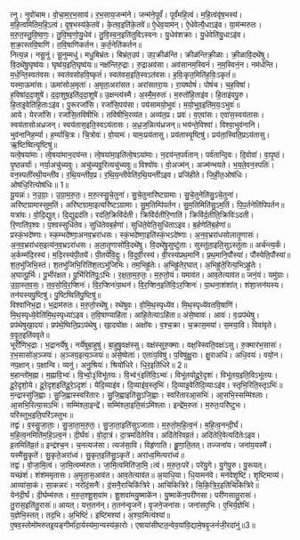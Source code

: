 

  
त्नु। नुवो॑चाम। वो॒चा॒म॒र॒भ॒साय॑। र॒भ॒साय॒जन्म॑ने। जन्म॑ने॒पूर्वं॑। पूर्वं॑महि॒त्वं। म॒हि॒त्वंवृ॑ष॒भस्य॑। म॒हि॒त्वमितिम॒हि॒ऽत्वं। वृ॒ष॒भस्य॑के॒तवे॑। के॒तव॒इति॑के॒तवे॑॥ ऐ॒धेव॒याम॑न्। ऐ॒धेवेत्यै॒धाऽइ॑व। या॒म॑न्मरुतः। म॒रु॒त॒स्तु॒वि॒ष्व॒णः॒। तु॒वि॒ष्व॒णो॒यु॒धेव॑। तु॒वि॒स्व॒न॒इति॑तुविऽस्वनः। यु॒धेव॑शक्राः। यु॒धेवेति॑यु॒धाऽइ॑व। श॒क्रा॒स्तवि॒षाणि॑। त॒वि॒षाणि॑कर्तन। क॒र्त॒नेति॑कर्तन॥  
नित्य॒न्न। नसू॒नुं। सू॒नुम्मधु॑। मधु॒बिभ्र॑तः। बिभ्र॑त॒उप॑। उप॒क्रीळ॑न्ति। क्रीळ॑न्तिक्री॒ळाः। क्री॒ळावि॒दथे॑षु। वि॒दथे॑षु॒घृष्व॑यः। घृष्व॑य॒इति॒घृष्व॑यः॥ नक्ष॑न्तिरु॒द्राः। रु॒द्राअव॑सा। अव॑सानम॒स्विनं॑। न॒म॒स्विनं॒न। नम॑र्धन्ति। म॒र्ध॒न्ति॒स्वत॑वसः। स्वत॑वसोहवि॒ष्कृतं॑। स्वत॑वस॒इति॒स्वऽत॑वसः। ह॒विः॒कृत॒मिति॑ह॒विः॒ऽकृतं॑॥  
यस्मा॒ऊमा॑सः। ऊमा॑सोअ॒मृताः॑। अ॒मृता॒अरा॑सत। अरा॑सतरा॒यः। रा॒यष्पोषं॑। पोषं॑च। च॒ह॒विषा॑। ह॒विषा॑द॒दा॒शुषे॑। द॒दा॒शुष॒इति॑द॒दा॒शुषे॑॥ उ॒क्षन्त्य॑स्मै। अ॒स्मै॒म॒रुतः॑। म॒रुतो॑हि॒ताइ॑व। हि॒ताइ॑वपु॒रु। हि॒ताइ॒वेति॑हि॒ताःऽइ॑व। पु॒रूरजां॑सि। रजां॑सि॒पय॑सा। पय॑सामयो॒भुवः॑। म॒यो॒भुव॒इति॑म॒यः॒ऽभुवः॑॥  
आये। येरजां॑सि। रजां॑सि॒तवि॑षीभिः। तवि॑षीभि॒रव्य॑त। अव्य॑त॒प्र। प्रवः॑। व॒एवा॑सः। एवा॑स॒स्वय॑तासः। स्वय॑तासोअध्रजन्। स्वय॑तास॒इति॒स्वऽय॑तासः। अ॒ध्र॒ज॒न्नित्य॑ध्रजन्॥ भय॑न्ते॒विश्वा॑। विश्वा॒भुव॑नानि। भुव॑नानिह॒र्म्या। ह॒र्म्याचि॒त्रः। चि॒त्रोवः॑। वो॒यामः॑। यामः॒प्रय॑तासु। प्रय॑तास्वृ॒ष्टिषु॑। प्रय॑ता॒स्विति॒प्रऽय॑तासु। ऋ॒ष्टिष्वित्यृ॒ष्टिषु॑॥  
यत्वे॒षया॑माः। त्वे॒षया॑मान॒दय॑न्त। त्वे॒षया॑मा॒इति॑त्वे॒षऽया॑माः। न॒दय॑न्त॒पर्व॑तान्। पर्व॑तान्दि॒वः। दि॒वोवा॑। वा॒पृ॒ष्ठं। पृ॒ष्ठन्नर्याः॑। नर्या॒अचु॑च्यवुः। अचु॑च्यवु॒रित्यचु॑च्यवुः॥ विश्वो॑वः। वो॒अज्म॑न्। अज्म॑न्भयते। भ॒य॒ते॒वन॒स्पतिः॑। वन॒स्पती॑रथी॒यन्ती॑व। र॒थि॒यन्ती॑व॒प्र। र॒थि॒य॒न्तीवेति॑र॒थि॒यन्ती॑ऽइव। प्रजि॑हीते। जि॒ही॒त॒ओष॑धिः। ओष॑धि॒रित्योष॑धिः॥ 1॥  
यू॒यन्नः॑। न॒उ॒ग्राः॒। उ॒ग्रा॒म॒रु॒तः॒। म॒रु॒त्स्सु॒चे॒तुना॑। सु॒चे॒तुनारि॑ष्टग्रामाः। सु॒चे॒तुनेति॑सु॒ऽचे॒तुना॑। अरि॑ष्टग्रामास्सुम॒तिं। अरि॑ष्टग्रामा॒इत्यरि॑ष्टऽग्रामाः। सु॒म॒तिम्पि॑पर्तन। सु॒म॒तिमिति॑सु॒ऽम॒तिं। पि॒प॒र्तनेति॑पिपर्तन॥ यत्रा॑वः। वो॒दि॒द्युत्। दि॒द्युद्रद॑ति। रद॑ति॒क्रिवि॑र्दती। क्रिवि॑र्दतीरि॒णाति॑। क्रिवि॑र्द॒तीति॒क्रिविः॑ऽदती। रि॒णाति॑प॒श्वः। प॒श्वस्सुधि॑तेव। सुधि॑तेवब॒र्हणा॑। सुधि॑ते॒वेति॒सुधि॑ताऽइव। ब॒र्हणेति॑ब॒र्हणा॑॥  
प्रस्कं॒भदे॑ष्णाः। स्क॒म्भदे॑ष्णा॒अनव॒भ्ररा॑धसः। स्कं॒भदे॑ष्णा॒इति॑स्कं॒भऽदे॑ष्णाः। अ॒न॒व॒भ्ररा॑धसोलातृ॒णासः॑। अ॒न॒व॒भ्ररा॑धस॒इत्य॑न॒व॒भ्रऽरा॑धसः। अ॒ला॒तृ॒णासो॑वि॒दथे॑षु। वि॒दथे॑षु॒सुष्टु॑ताः। सुस्तु॑ता॒इति॒सुऽस्तु॑ताः॥ अर्च॑न्त्य॒र्कं। अ॒र्कम्म॑दि॒रस्य॑। म॒दि॒रस्य॑पी॒तये॑। पी॒तये॑वि॒दुः। वि॒दुर्वी॒रस्य॑। वी॒रस्य॑प्रथ॒मानि॑। प्र॒थ॒मानि॒पौंस्या॑। पौंस्येति॒पौंस्या॑॥  
श॒त॒भु॑जिभि॒स्तं। श॒तभु॑जिभि॒रिति॑श॒तऽभु॑जिभिः। तम॒भिह्रु॑तेः। अ॒भिह्रु॑तेर॒घात्। अ॒भिह्रु॑ते॒रित्य॒भिऽह्रु॑तेः। अ॒घात्पू॒र्भिः। पू॒र्भीर॑क्षत। पू॒र्भिरिति॑पूः॒ऽभिः। र॒क्ष॒ता॒म॒रु॒तः॒। म॒रु॒तो॒यं। यमाव॑त। आव॒तेत्याव॑त॥ जनं॒यं। यमु॑ग्राः। उ॒ग्रा॒स्त॒व॒सः॒। त॒व॒सो॒वि॒र॒प्शिनः॑। वि॒र॒प्शिनः॑पा॒थन॑। वि॒र॒प्शिन॒इति॑वि॒ऽर॒प्शिनः॑। पा॒थना॒शंशा॑त्। शंशा॒त्तन॑यस्य। तन॑यस्यपु॒ष्टिषु॑। पु॒ष्टिष्विति॑पु॒ष्टिषु॑॥  
विश्वा॑निभ॒द्रा। भ॒द्राम॑रुतः। म॒रु॒तो॒रथे॑षु। रथे॑षुवः। वो॒मि॒थ॒स्पृध्ये॑व। मि॒थ॒स्पृध्ये॑वतवि॒षाणि॑। मि॒थ॒स्पृध्ये॒वेति॑मि॒थ॒स्पृध्या॑ऽइव। त॒वि॒षाण्याहि॑ता। आहि॒तेत्याऽहि॑ता॥ अंसे॒ष्वावः॑। आवः॑। वः॒प्रप॑थेषु। प्रप॑थेषुखा॒दयः॑। प्रप॑थे॒ष्विति॒प्रऽप॑थेषु। खा॒दयो॑क्षः। अक्षो॑वः। व॒श्च॒क्रा। च॒क्रास॒मया॑। स॒मया॒वि। विवा॑वृते। व॒वृ॒त॒इति॑ववृते॥  
भूरी॑णिभ॒द्राः। भ॒द्रानर्ये॑षु। नर्ये॑षुबा॒हुषु॑। बा॒हुषु॒वक्ष॑स्सु। वक्ष॑स्सुरु॒क्माः। वक्ष॒स्स्विति॒वक्षः॑ऽसु। रु॒क्मार॑भ॒सासः॑। र॒भ॒सासो॑अ॒ञ्जयः॑। अ॒ञ्जय॒इत्य॒ञ्जयः॑॥ अंसे॒ष्वेताः॑। एताः॑प॒विषु॑। प॒विषु॑क्षु॒राः। क्षु॒राअधि॑। अधि॒वयः॑। वयो॒न। नप॒क्षान्। प॒क्षान्वि। व्यनु॑। अनु॒श्रियः॑। श्रियो॑धिरे। धि॒र॒इति॑धिरे॥ 2॥  
म॒हान्तो॑म॒ह्ना। म॒ह्नावि॒भ्वः॑। वि॒भ्वो॒३॒॑विभू॑तयः। वि॒भ्व॑१॒॑इति॑वि॒ऽभ्वः॑। विभू॑तयोदू॒रे॒दृशः॑। विभू॑तय॒इति॒विऽभू॑तयः। दू॒रे॒दृशो॒ये। दू॒रे॒दृश॒इति॑दू॒रे॒ऽदृशः॑। येदि॒व्याइ॑व। दि॒व्याइ॑व॒स्तृभिः॑। दि॒व्याइ॒वेति॑दि॒व्याःऽइ॑व। स्तृभि॒रिति॒स्तृऽभिः॑॥ म॒न्द्रास्सु॑जि॒ह्वाः। सु॒जि॒ह्वास्स्वरि॑तारः। सु॒जि॒ह्वाइति॑सु॒ऽजि॒ह्वाः। स्वरि॑तारआ॒सभिः॑। आ॒सभि॒स्सम्मि॑श्लाः। आ॒सभि॒रित्या॒सऽभिः॑। सम्मि॑श्ला॒इन्द्रे॑। सम्मि॑श्ला॒इति॒संऽमि॑श्लाः। इन्द्रे॑म॒रुतः॑। म॒रुतः॒परि॑ष्टुभः। परि॑स्तुभ॒इति॒परि॑ऽस्तुभः॥  
तद्वः॑। व॒स्सु॒जा॒ताः॒। सु॒जा॒ता॒म॒रु॒तः॒। सु॒जा॒ता॒इति॑सुऽजाताः। म॒रु॒तो॒म॒हि॒त्व॒नं। म॒हि॒त्व॒नन्दी॒र्घं। म॒हि॒त्व॒नमिति॑म॒हि॒ऽत्व॒नं। दी॒र्घंवः॑। वो॒दा॒त्रं। दा॒त्रमदि॑तेरिव। अदि॑तेरिवव्र॒तं। अदि॑तेरि॒वेत्यदि॑तेःऽइव। व्र॒तमिति॑व्र॒तं॥ इन्द्र॑श्च॒न। च॒नत्यज॑सा। त्यज॑सा॒वि। विहृ॑णाति। ह्रु॒णा॒ति॒तत्। तज्जना॑य। जना॑य॒यस्मै॑। यस्मै॑सु॒कृते॑। सु॒कृते॒अरा॑ध्वं। सु॒कृत॒इति॑सु॒ऽकृते॑। अरा॑ध्व॒मित्यरा॑ध्वं॥  
तद्वः॑। वो॒जा॒मि॒त्वं। जा॒मि॒त्वम्म॑रुतः। जा॒मि॒त्वमिति॑जा॒मि॒।त्वं। म॒रु॒तः॒परे॑। परे॑यु॒गे। यु॒गेपु॒रु। पु॒रूयत्। यच्छंशं॑। शंश॑ममृतासः। अ॒मृ॒ता॒स॒आव॑त। आव॒तेत्याव॑त॥ अ॒याधि॒या। धि॒यामन॑वे। मन॑वेशृ॒ष्टिं। शृ॒ष्टिमाव्य॑। आव्या॑सा॒कं। सा॒कन्नरः॑। नरो॑दं॒सनैः॑। दं॒सनै॒राचिकि॑त्रिरे। आचि॑कित्रिरे। चि॒कि॒त्रि॒र॒इति॑चिकित्रिरे॥  
येन॑दी॒र्घं। दी॒र्घम्म॑रुतः। म॒रु॒त॒श्शू॒श॒वा॑म। शू॒शवा॑मयु॒ष्माके॑न। यु॒ष्माके॑न॒परी॑णसा। परी॑णसातु॒रासः॑। तु॒रास॒इति॑तु॒रासः॑॥ आयत्। यत्त॒तन॑न्। त॒तन॑न्वृ॒जने॑। वृ॒जने॒जना॑सः। जना॑सए॒भिः। ए॒भिर्य॒ज्ञेभिः॑। य॒ज्ञेभि॒स्तत्। तद॒भि। अ॒भिष्टिं॑। इष्टि॑मश्यां। अ॒श्या॒मित्य॑श्यां॥  
ए॒षव॒स्तोमो॑मरुतइ॒यङ्गीर्मा॑दा॒र्यस्य॑मा॒न्यस्य॑का॒रोः। एषाया॑सीष्टत॒न्वेव॒यांवि॒द्यामे॒षवृ॒जनं॑जी॒रदा॑नुं॥3॥  
